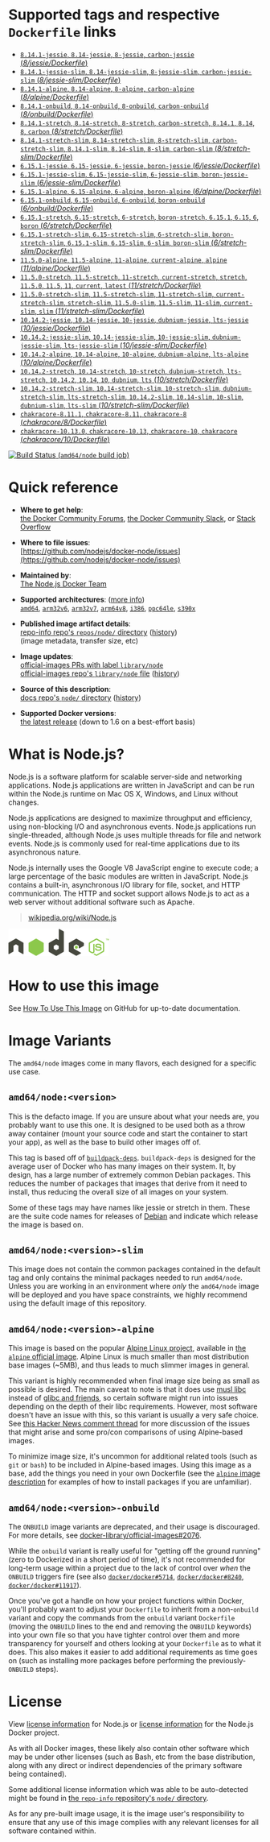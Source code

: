 <!--

********************************************************************************

WARNING:

    DO NOT EDIT "node/README.md"

    IT IS AUTO-GENERATED

    (from the other files in "node/" combined with a set of templates)

********************************************************************************

-->

# Supported tags and respective `Dockerfile` links

-	[`8.14.1-jessie`, `8.14-jessie`, `8-jessie`, `carbon-jessie` (*8/jessie/Dockerfile*)](https://github.com/nodejs/docker-node/blob/6d595cd0d4e0be708a48f0fee63dd1e29dff3b67/8/jessie/Dockerfile)
-	[`8.14.1-jessie-slim`, `8.14-jessie-slim`, `8-jessie-slim`, `carbon-jessie-slim` (*8/jessie-slim/Dockerfile*)](https://github.com/nodejs/docker-node/blob/6d595cd0d4e0be708a48f0fee63dd1e29dff3b67/8/jessie-slim/Dockerfile)
-	[`8.14.1-alpine`, `8.14-alpine`, `8-alpine`, `carbon-alpine` (*8/alpine/Dockerfile*)](https://github.com/nodejs/docker-node/blob/6d595cd0d4e0be708a48f0fee63dd1e29dff3b67/8/alpine/Dockerfile)
-	[`8.14.1-onbuild`, `8.14-onbuild`, `8-onbuild`, `carbon-onbuild` (*8/onbuild/Dockerfile*)](https://github.com/nodejs/docker-node/blob/6d595cd0d4e0be708a48f0fee63dd1e29dff3b67/8/onbuild/Dockerfile)
-	[`8.14.1-stretch`, `8.14-stretch`, `8-stretch`, `carbon-stretch`, `8.14.1`, `8.14`, `8`, `carbon` (*8/stretch/Dockerfile*)](https://github.com/nodejs/docker-node/blob/6d595cd0d4e0be708a48f0fee63dd1e29dff3b67/8/stretch/Dockerfile)
-	[`8.14.1-stretch-slim`, `8.14-stretch-slim`, `8-stretch-slim`, `carbon-stretch-slim`, `8.14.1-slim`, `8.14-slim`, `8-slim`, `carbon-slim` (*8/stretch-slim/Dockerfile*)](https://github.com/nodejs/docker-node/blob/594f25e585bfcebaa150e4650d3de5cbd51a1e55/8/stretch-slim/Dockerfile)
-	[`6.15.1-jessie`, `6.15-jessie`, `6-jessie`, `boron-jessie` (*6/jessie/Dockerfile*)](https://github.com/nodejs/docker-node/blob/50ee09688e28b138b1454a74deaa710d558b6b58/6/jessie/Dockerfile)
-	[`6.15.1-jessie-slim`, `6.15-jessie-slim`, `6-jessie-slim`, `boron-jessie-slim` (*6/jessie-slim/Dockerfile*)](https://github.com/nodejs/docker-node/blob/50ee09688e28b138b1454a74deaa710d558b6b58/6/jessie-slim/Dockerfile)
-	[`6.15.1-alpine`, `6.15-alpine`, `6-alpine`, `boron-alpine` (*6/alpine/Dockerfile*)](https://github.com/nodejs/docker-node/blob/50ee09688e28b138b1454a74deaa710d558b6b58/6/alpine/Dockerfile)
-	[`6.15.1-onbuild`, `6.15-onbuild`, `6-onbuild`, `boron-onbuild` (*6/onbuild/Dockerfile*)](https://github.com/nodejs/docker-node/blob/50ee09688e28b138b1454a74deaa710d558b6b58/6/onbuild/Dockerfile)
-	[`6.15.1-stretch`, `6.15-stretch`, `6-stretch`, `boron-stretch`, `6.15.1`, `6.15`, `6`, `boron` (*6/stretch/Dockerfile*)](https://github.com/nodejs/docker-node/blob/50ee09688e28b138b1454a74deaa710d558b6b58/6/stretch/Dockerfile)
-	[`6.15.1-stretch-slim`, `6.15-stretch-slim`, `6-stretch-slim`, `boron-stretch-slim`, `6.15.1-slim`, `6.15-slim`, `6-slim`, `boron-slim` (*6/stretch-slim/Dockerfile*)](https://github.com/nodejs/docker-node/blob/50ee09688e28b138b1454a74deaa710d558b6b58/6/stretch-slim/Dockerfile)
-	[`11.5.0-alpine`, `11.5-alpine`, `11-alpine`, `current-alpine`, `alpine` (*11/alpine/Dockerfile*)](https://github.com/nodejs/docker-node/blob/33feb454563058f4d543149956dee373c7b938e4/11/alpine/Dockerfile)
-	[`11.5.0-stretch`, `11.5-stretch`, `11-stretch`, `current-stretch`, `stretch`, `11.5.0`, `11.5`, `11`, `current`, `latest` (*11/stretch/Dockerfile*)](https://github.com/nodejs/docker-node/blob/33feb454563058f4d543149956dee373c7b938e4/11/stretch/Dockerfile)
-	[`11.5.0-stretch-slim`, `11.5-stretch-slim`, `11-stretch-slim`, `current-stretch-slim`, `stretch-slim`, `11.5.0-slim`, `11.5-slim`, `11-slim`, `current-slim`, `slim` (*11/stretch-slim/Dockerfile*)](https://github.com/nodejs/docker-node/blob/33feb454563058f4d543149956dee373c7b938e4/11/stretch-slim/Dockerfile)
-	[`10.14.2-jessie`, `10.14-jessie`, `10-jessie`, `dubnium-jessie`, `lts-jessie` (*10/jessie/Dockerfile*)](https://github.com/nodejs/docker-node/blob/3e539e6925a524bf4fda47ea33ed33d0d4fb0e20/10/jessie/Dockerfile)
-	[`10.14.2-jessie-slim`, `10.14-jessie-slim`, `10-jessie-slim`, `dubnium-jessie-slim`, `lts-jessie-slim` (*10/jessie-slim/Dockerfile*)](https://github.com/nodejs/docker-node/blob/3e539e6925a524bf4fda47ea33ed33d0d4fb0e20/10/jessie-slim/Dockerfile)
-	[`10.14.2-alpine`, `10.14-alpine`, `10-alpine`, `dubnium-alpine`, `lts-alpine` (*10/alpine/Dockerfile*)](https://github.com/nodejs/docker-node/blob/3e539e6925a524bf4fda47ea33ed33d0d4fb0e20/10/alpine/Dockerfile)
-	[`10.14.2-stretch`, `10.14-stretch`, `10-stretch`, `dubnium-stretch`, `lts-stretch`, `10.14.2`, `10.14`, `10`, `dubnium`, `lts` (*10/stretch/Dockerfile*)](https://github.com/nodejs/docker-node/blob/3e539e6925a524bf4fda47ea33ed33d0d4fb0e20/10/stretch/Dockerfile)
-	[`10.14.2-stretch-slim`, `10.14-stretch-slim`, `10-stretch-slim`, `dubnium-stretch-slim`, `lts-stretch-slim`, `10.14.2-slim`, `10.14-slim`, `10-slim`, `dubnium-slim`, `lts-slim` (*10/stretch-slim/Dockerfile*)](https://github.com/nodejs/docker-node/blob/3e539e6925a524bf4fda47ea33ed33d0d4fb0e20/10/stretch-slim/Dockerfile)
-	[`chakracore-8.11.1`, `chakracore-8.11`, `chakracore-8` (*chakracore/8/Dockerfile*)](https://github.com/nodejs/docker-node/blob/8ccd57c1457a1b47adc4d82f9fed9ad51ccef3c5/chakracore/8/Dockerfile)
-	[`chakracore-10.13.0`, `chakracore-10.13`, `chakracore-10`, `chakracore` (*chakracore/10/Dockerfile*)](https://github.com/nodejs/docker-node/blob/69c8a5f448f46f9e34d7fb577eca79ba01f6864d/chakracore/10/Dockerfile)

[![Build Status](https://doi-janky.infosiftr.net/job/multiarch/job/amd64/job/node/badge/icon) (`amd64/node` build job)](https://doi-janky.infosiftr.net/job/multiarch/job/amd64/job/node/)

# Quick reference

-	**Where to get help**:  
	[the Docker Community Forums](https://forums.docker.com/), [the Docker Community Slack](https://blog.docker.com/2016/11/introducing-docker-community-directory-docker-community-slack/), or [Stack Overflow](https://stackoverflow.com/search?tab=newest&q=docker)

-	**Where to file issues**:  
	[https://github.com/nodejs/docker-node/issues](https://github.com/nodejs/docker-node/issues)

-	**Maintained by**:  
	[The Node.js Docker Team](https://github.com/nodejs/docker-node)

-	**Supported architectures**: ([more info](https://github.com/docker-library/official-images#architectures-other-than-amd64))  
	[`amd64`](https://hub.docker.com/r/amd64/node/), [`arm32v6`](https://hub.docker.com/r/arm32v6/node/), [`arm32v7`](https://hub.docker.com/r/arm32v7/node/), [`arm64v8`](https://hub.docker.com/r/arm64v8/node/), [`i386`](https://hub.docker.com/r/i386/node/), [`ppc64le`](https://hub.docker.com/r/ppc64le/node/), [`s390x`](https://hub.docker.com/r/s390x/node/)

-	**Published image artifact details**:  
	[repo-info repo's `repos/node/` directory](https://github.com/docker-library/repo-info/blob/master/repos/node) ([history](https://github.com/docker-library/repo-info/commits/master/repos/node))  
	(image metadata, transfer size, etc)

-	**Image updates**:  
	[official-images PRs with label `library/node`](https://github.com/docker-library/official-images/pulls?q=label%3Alibrary%2Fnode)  
	[official-images repo's `library/node` file](https://github.com/docker-library/official-images/blob/master/library/node) ([history](https://github.com/docker-library/official-images/commits/master/library/node))

-	**Source of this description**:  
	[docs repo's `node/` directory](https://github.com/docker-library/docs/tree/master/node) ([history](https://github.com/docker-library/docs/commits/master/node))

-	**Supported Docker versions**:  
	[the latest release](https://github.com/docker/docker-ce/releases/latest) (down to 1.6 on a best-effort basis)

# What is Node.js?

Node.js is a software platform for scalable server-side and networking applications. Node.js applications are written in JavaScript and can be run within the Node.js runtime on Mac OS X, Windows, and Linux without changes.

Node.js applications are designed to maximize throughput and efficiency, using non-blocking I/O and asynchronous events. Node.js applications run single-threaded, although Node.js uses multiple threads for file and network events. Node.js is commonly used for real-time applications due to its asynchronous nature.

Node.js internally uses the Google V8 JavaScript engine to execute code; a large percentage of the basic modules are written in JavaScript. Node.js contains a built-in, asynchronous I/O library for file, socket, and HTTP communication. The HTTP and socket support allows Node.js to act as a web server without additional software such as Apache.

> [wikipedia.org/wiki/Node.js](https://en.wikipedia.org/wiki/Node.js)

![logo](https://raw.githubusercontent.com/docker-library/docs/01c12653951b2fe592c1f93a13b4e289ada0e3a1/node/logo.png)

# How to use this image

See [How To Use This Image](https://github.com/nodejs/docker-node/blob/master/README.md#how-to-use-this-image) on GitHub for up-to-date documentation.

# Image Variants

The `amd64/node` images come in many flavors, each designed for a specific use case.

## `amd64/node:<version>`

This is the defacto image. If you are unsure about what your needs are, you probably want to use this one. It is designed to be used both as a throw away container (mount your source code and start the container to start your app), as well as the base to build other images off of.

This tag is based off of [`buildpack-deps`](https://hub.docker.com/_/buildpack-deps/). `buildpack-deps` is designed for the average user of Docker who has many images on their system. It, by design, has a large number of extremely common Debian packages. This reduces the number of packages that images that derive from it need to install, thus reducing the overall size of all images on your system.

Some of these tags may have names like jessie or stretch in them. These are the suite code names for releases of [Debian](https://wiki.debian.org/DebianReleases) and indicate which release the image is based on.

## `amd64/node:<version>-slim`

This image does not contain the common packages contained in the default tag and only contains the minimal packages needed to run `amd64/node`. Unless you are working in an environment where *only* the `amd64/node` image will be deployed and you have space constraints, we highly recommend using the default image of this repository.

## `amd64/node:<version>-alpine`

This image is based on the popular [Alpine Linux project](http://alpinelinux.org), available in [the `alpine` official image](https://hub.docker.com/_/alpine). Alpine Linux is much smaller than most distribution base images (~5MB), and thus leads to much slimmer images in general.

This variant is highly recommended when final image size being as small as possible is desired. The main caveat to note is that it does use [musl libc](http://www.musl-libc.org) instead of [glibc and friends](http://www.etalabs.net/compare_libcs.html), so certain software might run into issues depending on the depth of their libc requirements. However, most software doesn't have an issue with this, so this variant is usually a very safe choice. See [this Hacker News comment thread](https://news.ycombinator.com/item?id=10782897) for more discussion of the issues that might arise and some pro/con comparisons of using Alpine-based images.

To minimize image size, it's uncommon for additional related tools (such as `git` or `bash`) to be included in Alpine-based images. Using this image as a base, add the things you need in your own Dockerfile (see the [`alpine` image description](https://hub.docker.com/_/alpine/) for examples of how to install packages if you are unfamiliar).

## `amd64/node:<version>-onbuild`

The `ONBUILD` image variants are deprecated, and their usage is discouraged. For more details, see [docker-library/official-images#2076](https://github.com/docker-library/official-images/issues/2076).

While the `onbuild` variant is really useful for "getting off the ground running" (zero to Dockerized in a short period of time), it's not recommended for long-term usage within a project due to the lack of control over *when* the `ONBUILD` triggers fire (see also [`docker/docker#5714`](https://github.com/docker/docker/issues/5714), [`docker/docker#8240`](https://github.com/docker/docker/issues/8240), [`docker/docker#11917`](https://github.com/docker/docker/issues/11917)).

Once you've got a handle on how your project functions within Docker, you'll probably want to adjust your `Dockerfile` to inherit from a non-`onbuild` variant and copy the commands from the `onbuild` variant `Dockerfile` (moving the `ONBUILD` lines to the end and removing the `ONBUILD` keywords) into your own file so that you have tighter control over them and more transparency for yourself and others looking at your `Dockerfile` as to what it does. This also makes it easier to add additional requirements as time goes on (such as installing more packages before performing the previously-`ONBUILD` steps).

# License

View [license information](https://github.com/nodejs/node/blob/master/LICENSE) for Node.js or [license information](https://github.com/nodejs/docker-node/blob/master/LICENSE) for the Node.js Docker project.

As with all Docker images, these likely also contain other software which may be under other licenses (such as Bash, etc from the base distribution, along with any direct or indirect dependencies of the primary software being contained).

Some additional license information which was able to be auto-detected might be found in [the `repo-info` repository's `node/` directory](https://github.com/docker-library/repo-info/tree/master/repos/node).

As for any pre-built image usage, it is the image user's responsibility to ensure that any use of this image complies with any relevant licenses for all software contained within.
